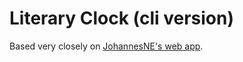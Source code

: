 # Literary Clock (cli version)

Based very closely on [JohannesNE's web app](https://github.com/JohannesNE/literature-clock).


